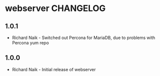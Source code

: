 # webserver CHANGELOG

## 1.0.1
- Richard Naik - Switched out Percona for MariaDB, due to problems with Percona yum repo

## 1.0.0
- Richard Naik - Initial release of webserver
